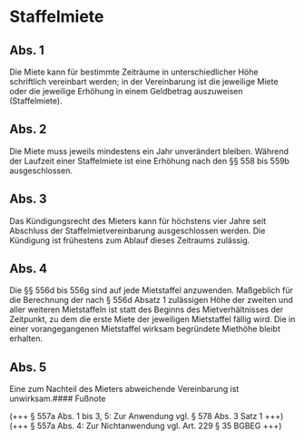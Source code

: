 # Staffelmiete



## Abs. 1

 Die Miete kann für bestimmte Zeiträume in unterschiedlicher Höhe schriftlich vereinbart werden; in der Vereinbarung ist die jeweilige Miete oder die jeweilige Erhöhung in einem Geldbetrag auszuweisen (Staffelmiete).

## Abs. 2

 Die Miete muss jeweils mindestens ein Jahr unverändert bleiben. Während der Laufzeit einer Staffelmiete ist eine Erhöhung nach den §§ 558 bis 559b ausgeschlossen.

## Abs. 3

 Das Kündigungsrecht des Mieters kann für höchstens vier Jahre seit Abschluss der Staffelmietvereinbarung ausgeschlossen werden. Die Kündigung ist frühestens zum Ablauf dieses Zeitraums zulässig.

## Abs. 4

 Die §§ 556d bis 556g sind auf jede Mietstaffel anzuwenden. Maßgeblich für die Berechnung der nach § 556d Absatz 1 zulässigen Höhe der zweiten und aller weiteren Mietstaffeln ist statt des Beginns des Mietverhältnisses der Zeitpunkt, zu dem die erste Miete der jeweiligen Mietstaffel fällig wird. Die in einer vorangegangenen Mietstaffel wirksam begründete Miethöhe bleibt erhalten.

## Abs. 5

 Eine zum Nachteil des Mieters abweichende Vereinbarung ist unwirksam.#### Fußnote

(+++ § 557a Abs. 1 bis 3, 5: Zur Anwendung vgl. § 578 Abs. 3 Satz 1 +++)   
(+++ § 557a Abs. 4: Zur Nichtanwendung vgl. Art. 229 § 35 BGBEG +++) 

